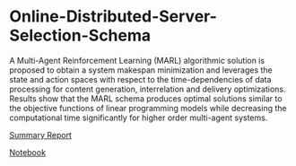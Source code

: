 # Online-Distributed-Server-Selection-Schema
A Multi-Agent Reinforcement Learning (MARL) algorithmic solution is proposed to obtain a system makespan minimization and leverages the state and action spaces with respect to the time-dependencies of data processing for content generation, interrelation and delivery optimizations. Results show that the MARL schema produces optimal solutions similar to the objective functions of linear programming models while decreasing the computational time significantly for higher order multi-agent systems.

[Summary Report](https://github.com/cdgphysics/Online-Distributed-Server-Selection-Schema/blob/3d3d26c93efaea9ae8e754281fe8b0e2ebb71d99/Summary%20Paper%20-%20MARL%20based%20Online%20Distributed%20Server%20Selection%20for%20Cloud-enhanced%20Crowdsourced%20Video%20Generation%20and%20Streaming.pdf)

[Notebook](https://github.com/cdgphysics/Online-Distributed-Server-Selection-Schema/blob/3d3d26c93efaea9ae8e754281fe8b0e2ebb71d99/v2.0_Multi_Agent_Reinforcement_Learning_Online_Distributed_Server_Selection.ipynb)
